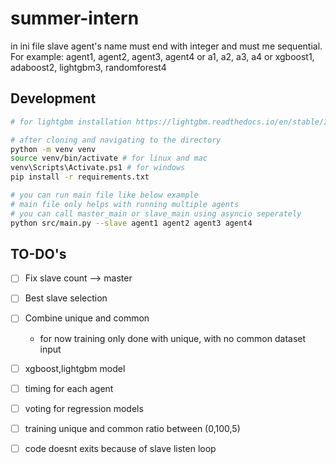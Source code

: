 # summer-intern
in ini file slave agent's name must end with integer and must me sequential. 
For example: 
agent1, agent2, agent3, agent4 or 
a1, a2, a3, a4 or
xgboost1, adaboost2, lightgbm3, randomforest4

## Development

``` bash
# for lightgbm installation https://lightgbm.readthedocs.io/en/stable/Installation-Guide.html#visual-studio-or-vs-build-tools

# after cloning and navigating to the directory
python -m venv venv
source venv/bin/activate # for linux and mac
venv\Scripts\Activate.ps1 # for windows
pip install -r requirements.txt

# you can run main file like below example
# main file only helps with running multiple agents
# you can call master_main or slave_main using asyncio seperately
python src/main.py --slave agent1 agent2 agent3 agent4

```

## TO-DO's
- [ ] Fix slave count --> master
- [ ] Best slave selection
- [ ] Combine unique and common
    - for now training only done with unique, with no common dataset input 
- [ ] xgboost,lightgbm model
- [ ] timing for each agent
- [ ] voting for regression models
- [ ] training unique and common ratio between (0,100,5) 
- [ ] code doesnt exits because of slave listen loop


